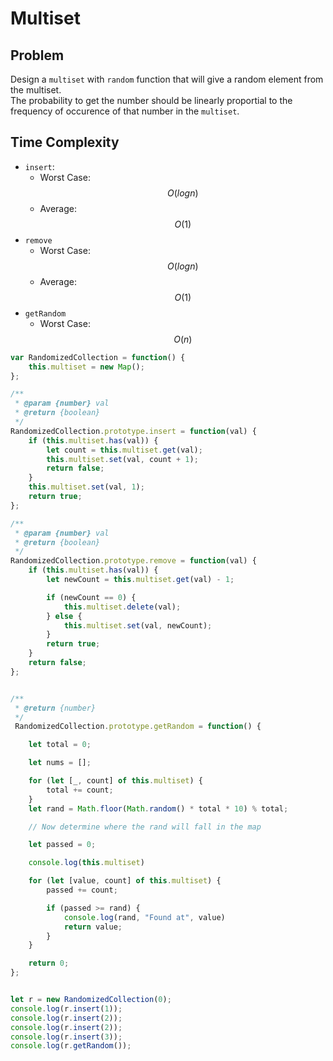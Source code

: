 
# Multiset

## Problem

Design a `multiset` with `random` function that will give a random element from the multiset.  
The probability to get the number should be linearly proportial to the frequency of occurence of that number in the `multiset`.

## Time Complexity

* `insert`: 
  * Worst Case: $$O(log n)$$
  * Average: $$O(1)$$
* `remove`
  * Worst Case: $$O(log n)$$
  * Average: $$O(1)$$
* `getRandom`
  * Worst Case: $$O(n)$$

```js
var RandomizedCollection = function() {
    this.multiset = new Map();
};

/** 
 * @param {number} val
 * @return {boolean}
 */
RandomizedCollection.prototype.insert = function(val) {
    if (this.multiset.has(val)) {
        let count = this.multiset.get(val);
        this.multiset.set(val, count + 1);
        return false;
    }
    this.multiset.set(val, 1);
    return true;
};

/** 
 * @param {number} val
 * @return {boolean}
 */
RandomizedCollection.prototype.remove = function(val) {
    if (this.multiset.has(val)) {
        let newCount = this.multiset.get(val) - 1;

        if (newCount == 0) {
            this.multiset.delete(val);
        } else {
            this.multiset.set(val, newCount);
        }
        return true;
    }
    return false;
};


/**
 * @return {number}
 */
 RandomizedCollection.prototype.getRandom = function() {

    let total = 0;

    let nums = [];

    for (let [_, count] of this.multiset) {
        total += count;
    }
    let rand = Math.floor(Math.random() * total * 10) % total;

    // Now determine where the rand will fall in the map

    let passed = 0;

    console.log(this.multiset)

    for (let [value, count] of this.multiset) {
        passed += count;

        if (passed >= rand) {
            console.log(rand, "Found at", value)
            return value;
        }
    }

    return 0;
};


let r = new RandomizedCollection(0);
console.log(r.insert(1));
console.log(r.insert(2));
console.log(r.insert(2));
console.log(r.insert(3));
console.log(r.getRandom());

```